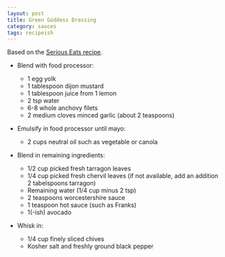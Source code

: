 ```yaml
---
layout: post
title: Green Goddess Dressing
category: sauces
tags: recipeish
---
```


Based on the
[Serious Eats recipe](http://www.seriouseats.com/recipes/2012/06/classic-green-goddess-dressing-recipe.html).

* Blend with food processor:
  - 1 egg yolk
  - 1 tablespoon dijon mustard
  - 1 tablespoon juice from 1 lemon
  - 2 tsp water
  - 6-8 whole anchovy filets
  - 2 medium cloves minced garlic (about 2 teaspoons)

* Emulsify in food processor until mayo:
  - 2 cups neutral oil such as vegetable or canola

* Blend in remaining ingredients:
  - 1/2 cup picked fresh tarragon leaves
  - 1/4 cup picked fresh chervil leaves (if not available, add an
    addition 2 tabelspoons tarragon)
  - Remaining water (1/4 cup minus 2 tsp)
  - 2 teaspoons worcestershire sauce
  - 1 teaspoon hot sauce (such as Franks)
  - 1(-ish) avocado

* Whisk in:
  - 1/4 cup finely sliced chives
  - Kosher salt and freshly ground black pepper
